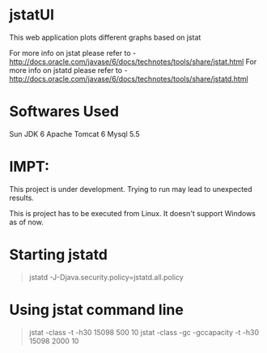 jstatUI
=======

This web application plots different graphs based on jstat

For more info on jstat please refer to - http://docs.oracle.com/javase/6/docs/technotes/tools/share/jstat.html
For more info on jstatd please refer to - http://docs.oracle.com/javase/6/docs/technotes/tools/share/jstatd.html

Softwares Used
==============

Sun JDK 6
Apache Tomcat 6
Mysql 5.5


IMPT:
=====

This project is under development. Trying to run may lead to unexpected results.

This is project has to be executed from Linux. It doesn't support Windows as of now.

Starting jstatd
================

> jstatd -J-Djava.security.policy=jstatd.all.policy

Using jstat command line
=======================

> jstat -class -t -h30 15098 500 10
> jstat -class -gc -gccapacity -t -h30 15098 2000 10 